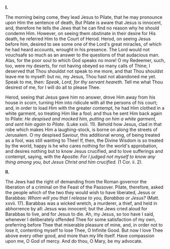 
**I\.**

The morning being come, they lead Jesus to Pilate, that he may pronounce upon Him the sentence of death, But Pilate is aware that Jesus is innocent, and, therefore he tells the Jews that he can find no reason why he should condemn Him. However, on seeing them obstinate in their desire for His death, he referred Him to the Court of Herod. Herod, on seeing Jesus before him, desired to see some one of the Lord\'s great miracles, of which he had heard accounts, wrought in his presence. The Lord would not vouchsafe so much as an answer to the questions of that audacious man. Alas, for the poor soul to which God speaks no more! O my Redeemer, such, too, were my deserts, for not having obeyed so many calls of Thine; I deserved that Thou shouldst not speak to me more, and that Thou shouldst leave me to myself: but no, my Jesus, Thou hast not abandoned me yet. Speak to me, then: *Speak, Lord, for thy servant heareth.* Tell me what Thou desirest of me, for I will do all to please Thee.

Herod, seeing that Jesus gave him no answer, drove Him away from his house in scorn, turning Him into ridicule with all the persons of his court; and, in order to load Him with the greater contempt, he had Him clothed in a white garment, so treating Him like a fool; and thus he sent Him back again to Pilate: *He despised and mocked him, putting on him a white garment, and sent him again to Pilate.* (Luke xxiii. 11). Behold how Jesus, clad in that robe which makes Him a laughing-stock, is borne on along the streets of Jerusalem. O my despised Saviour, this additional wrong, of being treated as a fool, was still wanting to Thee! If, then, the Divine Wisdom is so treated by the world, happy is he who cares nothing for the world\'s approbation, and desires nothing but to know Jesus crucified, and to love sufferings and contempt, saying, with the Apostle: *For I judged not myself to know any thing among you, but Jesus Christ and him crucified.* (1 Cor. ii. 2).

**II\.**

The Jews had the right of demanding from the Roman governor the liberation of a criminal on the Feast of the Passover. Pilate, therefore, asked the people which of the two they would wish to have liberated, Jesus or Barabbas: *Whom will you that I release to you, Barabbas or Jesus?* (Matt. xxvii. 17). Barabbas was a wicked wretch, a murderer, a thief, and held in abhorrence by all: Jesus was innocent; but the Jews cried aloud for Barabbas to live, and for Jesus to die. Ah, my Jesus, so too have I said, whenever I deliberately offended Thee for some satisfaction of my own, preferring before Thee that miserable pleasure of mine, and, in order not to lose it, contenting myself to lose Thee, O Infinite Good. But now I love Thee above every other good, and more than my life itself. Have compassion upon me, O God of mercy. And do thou, O Mary, be my advocate.

